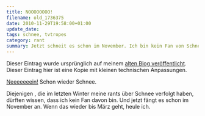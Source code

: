 ```yaml
---
title: NOOOOOOOO!
filename: old_1736375
date: 2010-11-29T19:58:00+01:00
update_date:
tags: schnee, tvtropes
category: rant
summary: Jetzt schneit es schon im November. Ich bin kein Fan von Schnee.
---
```

Dieser Eintrag wurde ursprünglich auf meinem [alten Blog veröffentlicht](https://stu.blogger.de/stories/1736375/). Dieser Eintrag hier ist eine Kopie mit kleinen technischen Anpassungen.

[Neeeeeeein!](https://tvtropes.org/pmwiki/pmwiki.php/Main/BigNo) Schon wieder Schnee.

Diejenigen , die im letzten Winter meine rants über Schnee verfolgt haben, dürften wissen, dass ich kein Fan davon bin. Und jetzt fängt es schon im November an. Wenn das wieder bis März geht, heule ich.
